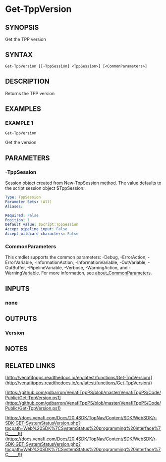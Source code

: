 # Get-TppVersion

## SYNOPSIS
Get the TPP version

## SYNTAX

```
Get-TppVersion [[-TppSession] <TppSession>] [<CommonParameters>]
```

## DESCRIPTION
Returns the TPP version

## EXAMPLES

### EXAMPLE 1
```
Get-TppVersion
```

Get the version

## PARAMETERS

### -TppSession
Session object created from New-TppSession method. 
The value defaults to the script session object $TppSession.

```yaml
Type: TppSession
Parameter Sets: (All)
Aliases:

Required: False
Position: 1
Default value: $Script:TppSession
Accept pipeline input: False
Accept wildcard characters: False
```

### CommonParameters
This cmdlet supports the common parameters: -Debug, -ErrorAction, -ErrorVariable, -InformationAction, -InformationVariable, -OutVariable, -OutBuffer, -PipelineVariable, -Verbose, -WarningAction, and -WarningVariable. For more information, see [about_CommonParameters](http://go.microsoft.com/fwlink/?LinkID=113216).

## INPUTS

### none
## OUTPUTS

### Version
## NOTES

## RELATED LINKS

[http://venafitppps.readthedocs.io/en/latest/functions/Get-TppVersion/](http://venafitppps.readthedocs.io/en/latest/functions/Get-TppVersion/)

[https://github.com/gdbarron/VenafiTppPS/blob/master/VenafiTppPS/Code/Public/Get-TppVersion.ps1](https://github.com/gdbarron/VenafiTppPS/blob/master/VenafiTppPS/Code/Public/Get-TppVersion.ps1)

[https://docs.venafi.com/Docs/20.4SDK/TopNav/Content/SDK/WebSDK/r-SDK-GET-SystemStatusVersion.php?tocpath=Web%20SDK%7CSystemStatus%20programming%20interface%7C_____9](https://docs.venafi.com/Docs/20.4SDK/TopNav/Content/SDK/WebSDK/r-SDK-GET-SystemStatusVersion.php?tocpath=Web%20SDK%7CSystemStatus%20programming%20interface%7C_____9)

